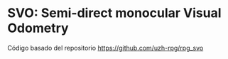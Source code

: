 # SVO: Semi-direct monocular Visual Odometry
Código basado del repositorio https://github.com/uzh-rpg/rpg_svo
